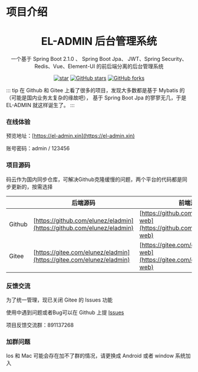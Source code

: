 # 项目介绍
<center><h1>EL-ADMIN 后台管理系统</h1></center>
<center><p>一个基于 Spring Boot 2.1.0 、 Spring Boot Jpa、 JWT、Spring Security、Redis、Vue、Element-UI 的前后端分离的后台管理系统</p></center>
<center>

[![star](https://gitee.com/elunez/eladmin/badge/star.svg?theme=white)](https://gitee.com/elunez/eladmin)
[![GitHub stars](https://img.shields.io/github/stars/elunez/eladmin.svg?style=social&label=Stars)](https://github.com/elunez/eladmin)
[![GitHub forks](https://img.shields.io/github/forks/elunez/eladmin.svg?style=social&label=Fork)](https://github.com/elunez/eladmin)

</center>

::: tip
在 Github 和 Gitee 上看了很多的项目，发现大多数都是基于 Mybatis 的（可能是国内业务太复杂的缘故吧），
基于 Spring Boot Jpa 的寥寥无几，于是 EL-ADMIN 就这样诞生了。
:::

### 在线体验
预览地址：[https://el-admin.xin](https://el-admin.xin)

账号密码：admin / 123456

### 项目源码

码云作为国内同步仓库，可解决Github克隆缓慢的问题，两个平台的代码都是同步更新的，按需选择

|     |   后端源码  |   前端源码  |
|---  |--- | --- |
|  Github  |  [https://github.com/elunez/eladmin](https://github.com/elunez/eladmin)   |  [https://github.com/elunez/eladmin-web](https://github.com/elunez/eladmin-web)  |
|  Gitee   |  [https://gitee.com/elunez/eladmin](https://gitee.com/elunez/eladmin)   | [https://gitee.com/elunez/eladmin-web](https://gitee.com/elunez/eladmin-web) |

### 反馈交流

为了统一管理，现已关闭 Gitee 的 Issues 功能

使用中遇到问题或者Bug可以在 Github 上提 [Issues](https://github.com/elunez/eladmin/issues)

项目反馈交流群：891137268

### 加群问题
Ios 和 Mac 可能会存在加不了群的情况，请更换成 Android 或者 window 系统加入
